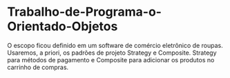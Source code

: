 # Trabalho-de-Programa-o-Orientado-Objetos
O escopo ficou definido em um software de comércio eletrônico de roupas. Usaremos, a priori, os padrões de projeto Strategy e Composite. Strategy para métodos de pagamento e Composite para adicionar os produtos no carrinho de compras.
